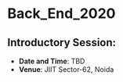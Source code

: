 # Back_End_2020

## Introductory Session: 
 - **Date and Time**: TBD
 - **Venue**: JIIT Sector-62, Noida

